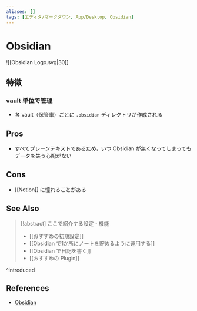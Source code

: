 ```yaml
---
aliases: []
tags: [エディタ/マークダウン, App/Desktop, Obsidian]
---
```


# Obsidian

![[Obsidian Logo.svg|30]]

## 特徴

### vault 単位で管理

- 各 vault（保管庫）ごとに `.obsidian` ディレクトリが作成される

## Pros

- すべてプレーンテキストであるため，いつ Obsidian が無くなってしまってもデータを失う心配がない

## Cons

- [[Notion]] に憧れることがある

## See Also

> [!abstract] ここで紹介する設定・機能
> 
> - [[おすすめの初期設定]]
> - [[Obsidian で1か所にノートを貯めるように運用する]]
> - [[Obsidian で日記を書く]]
> - [[おすすめの Plugin]]

^introduced

## References

- [Obsidian](https://obsidian.md/)